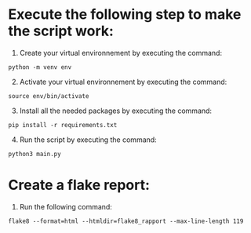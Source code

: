 # Execute the following step to make the script work:

1. Create your virtual environnement by executing the command:

```
python -m venv env
```

2. Activate your virtual environnement by executing the command:

```
source env/bin/activate
```

3. Install all the needed packages by executing the command:

```
pip install -r requirements.txt
```

4. Run the script by executing the command:

```
python3 main.py
```

# Create a flake report:

1. Run the following command:

```
flake8 --format=html --htmldir=flake8_rapport --max-line-length 119
```
